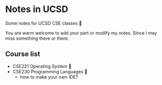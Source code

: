 # Notes in UCSD
Some notes for UCSD CSE classes :pencil:

You are warm welcome to add your part or modify my notes. Since I may miss something there or there.

## Course list
- CSE221 Operating System :construction:
- CSE230 Programming Languages :construction:
  - how to make your own IDE?
